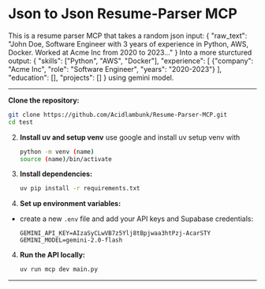 # Json to Json Resume-Parser MCP

This is a resume parser MCP that takes a random json input:
{
  "raw_text": "John Doe, Software Engineer with 3 years of experience in Python, AWS, Docker. Worked at Acme Inc from 2020 to 2023..."
}
Into a more sturctured output:
{
  "skills": ["Python", "AWS", "Docker"],
  "experience": [
    {"company": "Acme Inc", "role": "Software Engineer", "years": "2020-2023"}
  ],
  "education": [],
  "projects": []
}
using gemini model.

---
**Clone the repository:**
   ```bash
   git clone https://github.com/Acidlambunk/Resume-Parser-MCP.git
   cd test
   ```

2. **Install uv and setup venv**
    use google and install uv 
    setup venv with 
    ```bash
    python -m venv (name)
    source (name)/bin/activate
    ```
   

2. **Install dependencies:**
   ```bash
   uv pip install -r requirements.txt
   ```

3. **Set up environment variables:**
- create a new `.env` file and add your API keys and Supabase credentials:
    ```
    GEMINI_API_KEY=AIzaSyCLwVB7z5Ylj8tBpjwaa3htPzj-AcarSTY
    GEMINI_MODEL=gemini-2.0-flash
    ```

4. **Run the API locally:**
   ```bash
   uv run mcp dev main.py
   ```

---